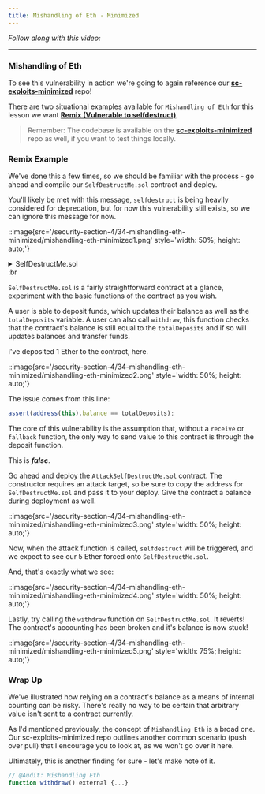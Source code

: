 ```yaml
---
title: Mishandling of Eth - Minimized
---
```


_Follow along with this video:_

---

### Mishandling of Eth

To see this vulnerability in action we're going to again reference our [**sc-exploits-minimized**](https://github.com/Cyfrin/sc-exploits-minimized) repo!

There are two situational examples available for `Mishandling of Eth` for this lesson we want [**Remix (Vulnerable to selfdestruct)**](https://remix.ethereum.org/#url=https://github.com/Cyfrin/sc-exploits-minimized/blob/main/src/mishandling-of-eth/SelfDestructMe.sol&lang=en&optimize=false&runs=200&evmVersion=null&version=soljson-v0.8.20+commit.a1b79de6.js).

> Remember: The codebase is available on the [**sc-exploits-minimized**](https://github.com/Cyfrin/sc-exploits-minimized/blob/main/src/mishandling-of-eth/SelfDestructMe.sol) repo as well, if you want to test things locally.

### Remix Example

We've done this a few times, so we should be familiar with the process - go ahead and compile our `SelfDestructMe.sol` contract and deploy.

You'll likely be met with this message, `selfdestruct` is being heavily considered for deprecation, but for now this vulnerability still exists, so we can ignore this message for now.

::image{src='/security-section-4/34-mishandling-eth-minimized/mishandling-eth-minimized1.png' style='width: 50%; height: auto;'}

<details>
<summary>SelfDestructMe.sol</summary>

```js
contract SelfDestructMe {
    uint256 public totalDeposits;
    mapping(address => uint256) public deposits;

    function deposit() external payable {
        deposits[msg.sender] += msg.value;
        totalDeposits += msg.value;
    }

    function withdraw() external {
        /*
            Apparently the only way to deposit ETH in the contract is via the `deposit` function.
            If that were the case, this strict equality would always hold.
            But anyone can deposit ETH via selfdestruct, or by setting this contract as the target
            of a beacon chain withdrawal.
            (see last paragraph of this section
            https://eth2book.info/capella/part2/deposits-withdrawals/withdrawal-processing/#performing-withdrawals),
            regardless of the contract not having a `receive` function.

            If anybody deposits ETH that way, then the equality breaks and the contract is DoS'd.
            To fix it, the code could be changed to >= instead of ==. Which means that the available
            ETH balance should be _at least_ `totalDeposits`, which makes more sense.
        */
        assert(address(this).balance == totalDeposits); // bad

        uint256 amount = deposits[msg.sender];
        totalDeposits -= amount;
        deposits[msg.sender] = 0;

        payable(msg.sender).transfer(amount);
    }
}
```

</details>
:br

`SelfDestructMe.sol` is a fairly straightforward contract at a glance, experiment with the basic functions of the contract as you wish.

A user is able to deposit funds, which updates their balance as well as the `totalDeposits` variable. A user can also call `withdraw`, this function checks that the contract's balance is still equal to the `totalDeposits` and if so will updates balances and transfer funds.

I've deposited 1 Ether to the contract, here.

::image{src='/security-section-4/34-mishandling-eth-minimized/mishandling-eth-minimized2.png' style='width: 50%; height: auto;'}

The issue comes from this line:

```js
assert(address(this).balance == totalDeposits);
```

The core of this vulnerability is the assumption that, without a `receive` or `fallback` function, the only way to send value to this contract is through the deposit function.

This is **_false_**.

Go ahead and deploy the `AttackSelfDestructMe.sol` contract. The constructor requires an attack target, so be sure to copy the address for `SelfDestructMe.sol` and pass it to your deploy. Give the contract a balance during deployment as well.

::image{src='/security-section-4/34-mishandling-eth-minimized/mishandling-eth-minimized3.png' style='width: 50%; height: auto;'}

Now, when the attack function is called, `selfdestruct` will be triggered, and we expect to see our 5 Ether forced onto `SelfDestructMe.sol`.

And, that's exactly what we see:

::image{src='/security-section-4/34-mishandling-eth-minimized/mishandling-eth-minimized4.png' style='width: 50%; height: auto;'}

Lastly, try calling the `withdraw` function on `SelfDestructMe.sol`. It reverts! The contract's accounting has been broken and it's balance is now stuck!

::image{src='/security-section-4/34-mishandling-eth-minimized/mishandling-eth-minimized5.png' style='width: 75%; height: auto;'}

### Wrap Up

We've illustrated how relying on a contract's balance as a means of internal counting can be risky. There's really no way to be certain that arbitrary value isn't sent to a contract currently.

As I'd mentioned previously, the concept of `Mishandling Eth` is a broad one. Our sc-exploits-minimized repo outlines another common scenario (push over pull) that I encourage you to look at, as we won't go over it here.

Ultimately, this is another finding for sure - let's make note of it.

```js
// @Audit: Mishandling Eth
function withdraw() external {...}
```

